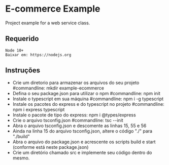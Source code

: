 # E-commerce Example

Project example for a web service class.

## Requerido

    Node 10+
    Baixar em: https://nodejs.org

## Instruções

- Crie um diretorio para armazenar os arquivos do seu projeto #commandline: mkdir example-ecommerce
- Defina o seu package.json para utilizar o npm #commandline: npm init
- Instale o typescript em sua máquina #commandline: npm i -g typescript
- Instale os pacotes do express e do typescript no projeto #commandline: npm i express typescript
- Instale o pacote de tipo do express: npm i @types/express
- Crie o arquivo tsconfig.json #commandline: tsc --init
- Abra o arquivo tsconfig.json e descomente as linhas 15, 55 e 56
- Ainda na linha 15 do arquivo tsconfig.json, altere o código "./" para "./build"
- Abra o arquivo do package.json e acrescente os scripts build e start (conforme está neste package.json)
- Crie um diretório chamado src e implemente seu código dentro do mesmo.